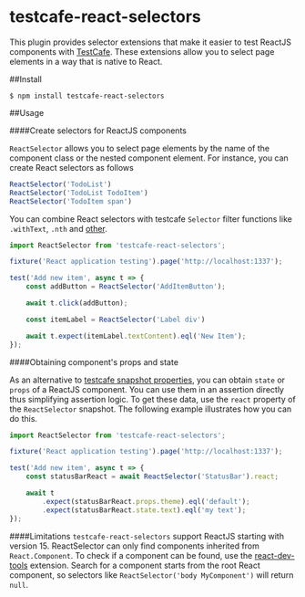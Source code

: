 # testcafe-react-selectors

This plugin provides selector extensions that make it easier to test ReactJS components with [TestCafe](https://github.com/DevExpress/testcafe). These extensions allow you to select page elements in a way that is native to React.

##Install

`$ npm install testcafe-react-selectors`

##Usage

####Create selectors for ReactJS components

`ReactSelector` allows you to select page elements by the name of the component class or the nested component element.
For instance, you can create React selectors as follows

```js
ReactSelector('TodoList')
ReactSelector('TodoList TodoItem')
ReactSelector('TodoItem span')
```

You can combine React selectors with testcafe `Selector` filter functions like `.withText`, `.nth` and [other](http://devexpress.github.io/testcafe/documentation/test-api/selecting-page-elements/selectors.html#functional-style-selectors).

```js
import ReactSelector from 'testcafe-react-selectors';

fixture('React application testing').page('http://localhost:1337');

test('Add new item', async t => {
    const addButton = ReactSelector('AddItemButton');

    await t.click(addButton);

    const itemLabel = ReactSelector('Label div')

    await t.expect(itemLabel.textContent).eql('New Item');
});
```

####Obtaining component's props and state

As an alternative to [testcafe snapshot properties](http://devexpress.github.io/testcafe/documentation/test-api/selecting-page-elements/dom-node-state.html), you can obtain `state` or `props` of a ReactJS component. You can use them in an assertion directly thus simplifying assertion logic.
To get these data, use the `react` property of the `ReactSelector` snapshot.
The following example illustrates how you can do this.

```js
import ReactSelector from 'testcafe-react-selectors';

fixture('React application testing').page('http://localhost:1337');

test('Add new item', async t => {
    const statusBarReact = await ReactSelector('StatusBar').react;

    await t
        .expect(statusBarReact.props.theme).eql('default');
        .expect(statusBarReact.state.text).eql('my text');
});
```

####Limitations
`testcafe-react-selectors` support ReactJS starting with version 15.
ReactSelector can only find components inherited from `React.Component`. To check if a component can be found, use the [react-dev-tools](https://chrome.google.com/webstore/detail/react-developer-tools/fmkadmapgofadopljbjfkapdkoienihi) extension.
Search for a component starts from the root React component, so selectors like `ReactSelector('body MyComponent')` will return `null`.